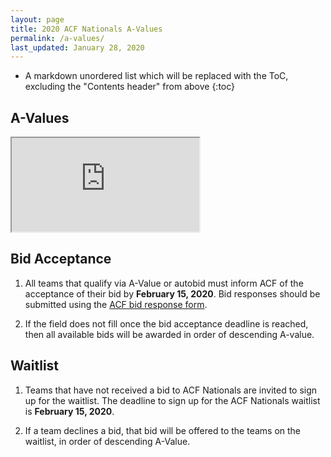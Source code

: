 ```yaml
---
layout: page
title: 2020 ACF Nationals A-Values
permalink: /a-values/
last_updated: January 28, 2020
---
```


* A markdown unordered list which will be replaced with the ToC, excluding the "Contents header" from above
{:toc}

## A-Values

<iframe src="https://docs.google.com/spreadsheets/d/e/2PACX-1vR49LYhUbsgrb_uasAkYqt71nIky1WVNyin86Ju-G9syj9WBhRTdscibgwewpjjb_jFIcdT5Dy255Q3/pubhtml?gid=1982943835&amp;single=true&amp;widget=true&amp;headers=false" class = 'a-values'></iframe>

## Bid Acceptance
1. All teams that qualify via A-Value or autobid must inform ACF of the acceptance of their bid by **February 15, 2020**. Bid responses should be submitted using the [ACF bid response form](https://docs.google.com/forms/d/e/1FAIpQLSc9tkD2C6UsNZlkLu41AXalOEU05OFNRzxuAeTedlXNN8Z3Zg/viewform).

2. If the field does not fill once the bid acceptance deadline is reached, then all available bids will be awarded in order of descending A-value.

## Waitlist
1. Teams that have not received a bid to ACF Nationals are invited to sign up for the waitlist. The deadline to sign up for the ACF Nationals waitlist is **February 15, 2020**.

2. If a team declines a bid, that bid will be offered to the teams on the waitlist, in order of descending A-Value.